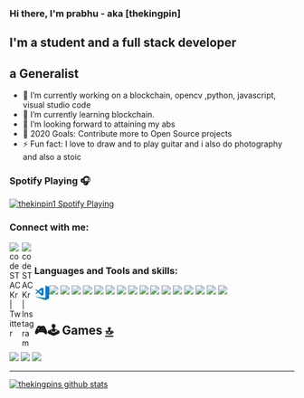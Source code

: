 ### Hi there, I'm prabhu - aka [thekingpin]

## I'm a student and a full stack developer

## a Generalist

- 🔭 I’m currently working on a blockchain, opencv ,python, javascript, visual studio code
- 🌱 I’m currently learning blockchain.
- 👯 I’m looking forward to attaining my abs
- 🥅 2020 Goals: Contribute more to Open Source projects
- ⚡ Fun fact: I love to draw and to play guitar and i also do photography and also a stoic
### Spotify Playing 🎧

[<img src="https://now-playing-codestackr.vercel.app/api/spotify-playing" alt="thekinpin1 Spotify Playing" width="350" />](https://open.spotify.com/user/97uwax0hu07ow95c4qrgjlqkk?si=PXL_VGWFQl-KmVo02Rbk6g)

### Connect with me:

[<img align="left" alt="codeSTACKr | Twitter" width="22px" src="https://cdn.jsdelivr.net/npm/simple-icons@v3/icons/twitter.svg" />][twitter]

[<img align="left" alt="codeSTACKr | Instagram" width="22px" src="https://cdn.jsdelivr.net/npm/simple-icons@v3/icons/instagram.svg" />][instagram]


<br />

### Languages and Tools and skills:

<img align="left" alt="Visual Studio Code" width="26px" src="https://raw.githubusercontent.com/github/explore/80688e429a7d4ef2fca1e82350fe8e3517d3494d/topics/visual-studio-code/visual-studio-code.png" />


<img src="https://img.shields.io/badge/python-%233776AB.svg?&style=for-the-badge&logo=python&logoColor=white" /> 
<img src="https://img.shields.io/badge/html-%23239120.svg?&style=for-the-badge&logo=html5&logoColor=white" /> 
<img src="https://img.shields.io/badge/css-%23239120.svg?&style=for-the-badge&logo=css3&logoColor=white" /> 
<img src="https://img.shields.io/badge/javascript-%23F7DF1E.svg?&style=for-the-badge&logo=javascript&logoColor=black" /> 
<img src="https://img.shields.io/badge/node.js%20-%2343853D.svg?&style=for-the-badge&logo=node.js&logoColor=white"/>          
<img src="https://img.shields.io/badge/javascript%20-%23323330.svg?&style=for-the-badge&logo=javascript&logoColor=%23F7DF1E"/> 
<img src="https://img.shields.io/badge/typescript%20-%23007ACC.svg?&style=for-the-badge&logo=typescript&logoColor=white"/>    
<img src="https://img.shields.io/badge/html5%20-%23E34F26.svg?&style=for-the-badge&logo=html5&logoColor=white"/>              
<img src="https://img.shields.io/badge/css3%20-%231572B6.svg?&style=for-the-badge&logo=css3&logoColor=white"/>             
<img src="https://img.shields.io/badge/python%20-%2314354C.svg?&style=for-the-badge&logo=python&logoColor=white"/>           
<img src="https://img.shields.io/badge/c%20-%2300599C.svg?&style=for-the-badge&logo=c&logoColor=white"/>                      
<img src="https://img.shields.io/badge/c++%20-%2300599C.svg?&style=for-the-badge&logo=c%2B%2B&logoColor=white"/>               
<img src="https://img.shields.io/badge/c%23%20-%23239120.svg?&style=for-the-badge&logo=c-sharp&logoColor=white"/>                                           
<img src="https://img.shields.io/badge/react%20-%2320232a.svg?&style=for-the-badge&logo=react&logoColor=%2361DAFB"/>         
<img src="https://img.shields.io/badge/angular.js%20-%23E23237.svg?&style=for-the-badge&logo=angularjs&logoColor=white"/>         
<img src="https://img.shields.io/badge/Flutter%20-%2302569B.svg?&style=for-the-badge&logo=Flutter&logoColor=white" />     

<br />
<br />


## 🎮🕹 Games [🔝](#welcome-badges-4-readmemd-profile)


<img src="https://img.shields.io/badge/playstation-%23003791.svg?&style=for-the-badge&logo=playstation&logoColor=white" /> 

<img src="https://img.shields.io/badge/xbox-%23107C10.svg?&style=for-the-badge&logo=xbox&logoColor=white" /> 

<img src="https://img.shields.io/badge/counter%20strike-%23000000.svg?&style=for-the-badge&logo=counter-strike" /> 

---

[![thekingpins github stats](https://github-readme-stats.vercel.app/api?username=thekingpin1&show_icons=true&theme=radical)](https://github.com/thekingpin1/github-readme-stats)

[twitter]: https://twitter.com/prabhu69006243
 
[instagram]: https://instagram.com/prabhumishra

